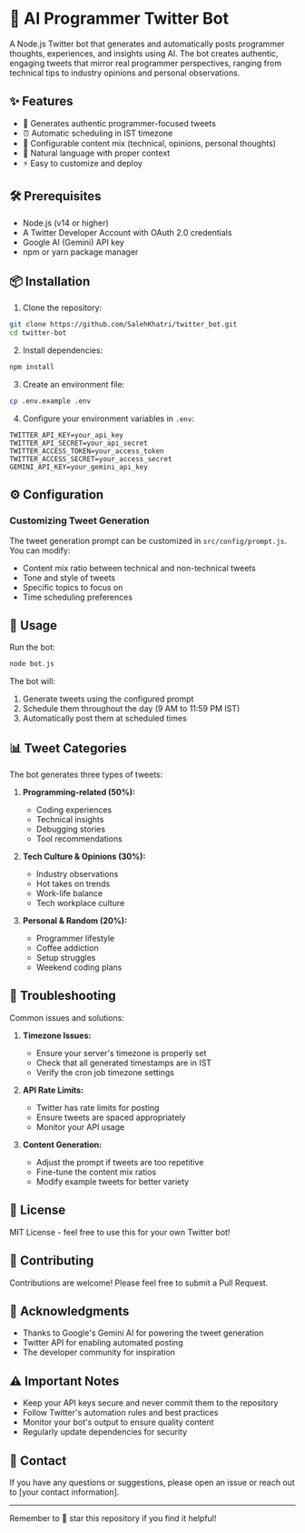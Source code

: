 # 🤖 AI Programmer Twitter Bot

A Node.js Twitter bot that generates and automatically posts programmer thoughts, experiences, and insights using AI. The bot creates authentic, engaging tweets that mirror real programmer perspectives, ranging from technical tips to industry opinions and personal observations.

## ✨ Features

- 🎯 Generates authentic programmer-focused tweets
- ⏰ Automatic scheduling in IST timezone
- 🔄 Configurable content mix (technical, opinions, personal thoughts)
- 🎨 Natural language with proper context
- ⚡ Easy to customize and deploy

## 🛠️ Prerequisites

- Node.js (v14 or higher)
- A Twitter Developer Account with OAuth 2.0 credentials
- Google AI (Gemini) API key
- npm or yarn package manager

## 📦 Installation

1. Clone the repository:
```bash
git clone https://github.com/SalehKhatri/twitter_bot.git
cd twitter-bot
```

2. Install dependencies:
```bash
npm install
```

3. Create an environment file:
```bash
cp .env.example .env
```

4. Configure your environment variables in `.env`:
```env
TWITTER_API_KEY=your_api_key
TWITTER_API_SECRET=your_api_secret
TWITTER_ACCESS_TOKEN=your_access_token
TWITTER_ACCESS_SECRET=your_access_secret
GEMINI_API_KEY=your_gemini_api_key
```

## ⚙️ Configuration

### Customizing Tweet Generation

The tweet generation prompt can be customized in `src/config/prompt.js`. You can modify:
- Content mix ratio between technical and non-technical tweets
- Tone and style of tweets
- Specific topics to focus on
- Time scheduling preferences

## 🚀 Usage

Run the bot:
```bash
node bot.js
```

The bot will:
1. Generate tweets using the configured prompt
2. Schedule them throughout the day (9 AM to 11:59 PM IST)
3. Automatically post them at scheduled times

## 📊 Tweet Categories

The bot generates three types of tweets:
1. **Programming-related (50%):**
   - Coding experiences
   - Technical insights
   - Debugging stories
   - Tool recommendations

2. **Tech Culture & Opinions (30%):**
   - Industry observations
   - Hot takes on trends
   - Work-life balance
   - Tech workplace culture

3. **Personal & Random (20%):**
   - Programmer lifestyle
   - Coffee addiction
   - Setup struggles
   - Weekend coding plans

## 🔧 Troubleshooting

Common issues and solutions:

1. **Timezone Issues:**
   - Ensure your server's timezone is properly set
   - Check that all generated timestamps are in IST
   - Verify the cron job timezone settings

2. **API Rate Limits:**
   - Twitter has rate limits for posting
   - Ensure tweets are spaced appropriately
   - Monitor your API usage

3. **Content Generation:**
   - Adjust the prompt if tweets are too repetitive
   - Fine-tune the content mix ratios
   - Modify example tweets for better variety

## 📝 License

MIT License - feel free to use this for your own Twitter bot!

## 🤝 Contributing

Contributions are welcome! Please feel free to submit a Pull Request.

## 🙏 Acknowledgments

- Thanks to Google's Gemini AI for powering the tweet generation
- Twitter API for enabling automated posting
- The developer community for inspiration

## ⚠️ Important Notes

- Keep your API keys secure and never commit them to the repository
- Follow Twitter's automation rules and best practices
- Monitor your bot's output to ensure quality content
- Regularly update dependencies for security

## 📮 Contact

If you have any questions or suggestions, please open an issue or reach out to [your contact information].

---
Remember to 🌟 star this repository if you find it helpful!
